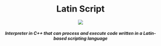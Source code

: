 <div align="center">
  <h1>Latin Script</h1>
</div>

<p align="center">
  <img src="https://github.com/hheghine/LatinScript/assets/119530584/fda6956e-bb0c-4c44-8e7d-3411cc663d88" />
  <b><i><br><br>Interpreter in C++ that can process and execute code written in a Latin-based scripting language</i></b><br><br>
</p>